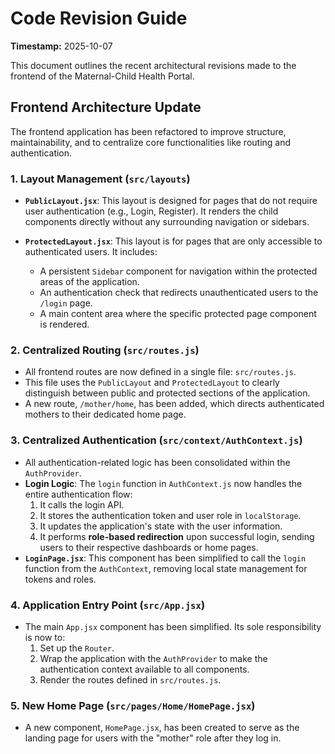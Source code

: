 # Code Revision Guide

**Timestamp:** 2025-10-07

This document outlines the recent architectural revisions made to the frontend of the Maternal-Child Health Portal.

## Frontend Architecture Update

The frontend application has been refactored to improve structure, maintainability, and to centralize core functionalities like routing and authentication.

### 1. Layout Management (`src/layouts`)

- **`PublicLayout.jsx`**: This layout is designed for pages that do not require user authentication (e.g., Login, Register). It renders the child components directly without any surrounding navigation or sidebars.

- **`ProtectedLayout.jsx`**: This layout is for pages that are only accessible to authenticated users. It includes:
    - A persistent `Sidebar` component for navigation within the protected areas of the application.
    - An authentication check that redirects unauthenticated users to the `/login` page.
    - A main content area where the specific protected page component is rendered.

### 2. Centralized Routing (`src/routes.js`)

- All frontend routes are now defined in a single file: `src/routes.js`.
- This file uses the `PublicLayout` and `ProtectedLayout` to clearly distinguish between public and protected sections of the application.
- A new route, `/mother/home`, has been added, which directs authenticated mothers to their dedicated home page.

### 3. Centralized Authentication (`src/context/AuthContext.js`)

- All authentication-related logic has been consolidated within the `AuthProvider`.
- **Login Logic**: The `login` function in `AuthContext.js` now handles the entire authentication flow:
    1.  It calls the login API.
    2.  It stores the authentication token and user role in `localStorage`.
    3.  It updates the application's state with the user information.
    4.  It performs **role-based redirection** upon successful login, sending users to their respective dashboards or home pages.
- **`LoginPage.jsx`**: This component has been simplified to call the `login` function from the `AuthContext`, removing local state management for tokens and roles.

### 4. Application Entry Point (`src/App.jsx`)

- The main `App.jsx` component has been simplified. Its sole responsibility is now to:
    1.  Set up the `Router`.
    2.  Wrap the application with the `AuthProvider` to make the authentication context available to all components.
    3.  Render the routes defined in `src/routes.js`.

### 5. New Home Page (`src/pages/Home/HomePage.jsx`)

- A new component, `HomePage.jsx`, has been created to serve as the landing page for users with the "mother" role after they log in.
